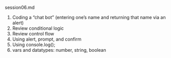session06.md

1. Coding a “chat bot” (entering one’s name and returning that name via an alert)
2. Review conditional logic
3. Review control flow
4. Using alert, prompt, and confirm
5. Using console.log();
6. vars and datatypes: number, string, boolean



